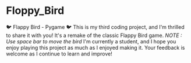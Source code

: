 # Floppy_Bird
🐦 Flappy Bird - Pygame 🐦 This is my third coding project, and I'm thrilled to share it with you! It's a remake of the classic Flappy Bird game.  *NOTE : Use space bar to move the bird*  I'm currently a student, and I hope you enjoy playing this project as much as I enjoyed making it. Your feedback is welcome as I continue to learn and improve!
